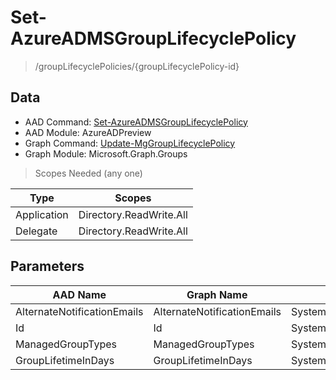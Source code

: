 # Set-AzureADMSGroupLifecyclePolicy

> /groupLifecyclePolicies/{groupLifecyclePolicy-id}

## Data

+ AAD Command: [Set-AzureADMSGroupLifecyclePolicy](https://docs.microsoft.com/en-us/powershell/module/AzureADPreview/Set-AzureADMSGroupLifecyclePolicy)
+ AAD Module: AzureADPreview
+ Graph Command: [Update-MgGroupLifecyclePolicy](https://docs.microsoft.com/en-us/powershell/module/Microsoft.Graph.Groups/Update-MgGroupLifecyclePolicy)
+ Graph Module: Microsoft.Graph.Groups

> Scopes Needed (any one)

|Type|Scopes|
|---|---|
|Application|Directory.ReadWrite.All|
|Delegate|Directory.ReadWrite.All|

## Parameters

|AAD Name|Graph Name|AAD Type|Graph Type|Infos|
|---|---|---|---|---|
|AlternateNotificationEmails|AlternateNotificationEmails|System.String|System.String||
|Id|Id|System.String|System.String||
|ManagedGroupTypes|ManagedGroupTypes|System.String|System.String||
|GroupLifetimeInDays|GroupLifetimeInDays|System.Nullable/System.Int32|System.Int32||

